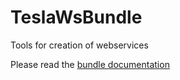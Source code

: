 TeslaWsBundle
=============

Tools for creation of webservices

Please read the [bundle documentation](Resources/doc/index.md)